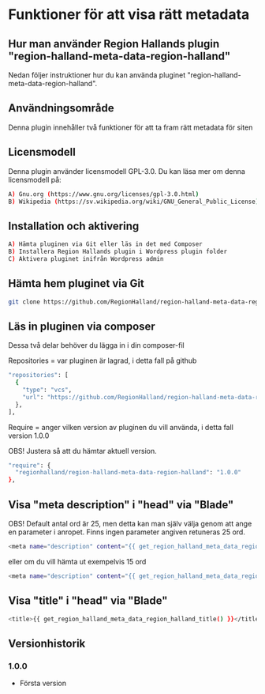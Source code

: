 # Funktioner för att visa rätt metadata

## Hur man använder Region Hallands plugin "region-halland-meta-data-region-halland"

Nedan följer instruktioner hur du kan använda pluginet "region-halland-meta-data-region-halland".


## Användningsområde

Denna plugin innehåller två funktioner för att ta fram rätt metadata för siten


## Licensmodell

Denna plugin använder licensmodell GPL-3.0. Du kan läsa mer om denna licensmodell på:
```sh
A) Gnu.org (https://www.gnu.org/licenses/gpl-3.0.html)
B) Wikipedia (https://sv.wikipedia.org/wiki/GNU_General_Public_License)
```


## Installation och aktivering

```sh
A) Hämta pluginen via Git eller läs in det med Composer
B) Installera Region Hallands plugin i Wordpress plugin folder
C) Aktivera pluginet inifrån Wordpress admin
```


## Hämta hem pluginet via Git

```sh
git clone https://github.com/RegionHalland/region-halland-meta-data-region-halland.git
```


## Läs in pluginen via composer

Dessa två delar behöver du lägga in i din composer-fil

Repositories = var pluginen är lagrad, i detta fall på github

```sh
"repositories": [
  {
    "type": "vcs",
    "url": "https://github.com/RegionHalland/region-halland-meta-data-region-halland.git"
  },
],
```
Require = anger vilken version av pluginen du vill använda, i detta fall version 1.0.0

OBS! Justera så att du hämtar aktuell version.

```sh
"require": {
  "regionhalland/region-halland-meta-data-region-halland": "1.0.0"
},
```


## Visa "meta description" i "head" via "Blade"

OBS! Default antal ord är 25, men detta kan man själv välja genom att ange en parameter i anropet. Finns ingen parameter angiven retuneras 25 ord.

```sh
<meta name="description" content="{{ get_region_halland_meta_data_region_halland_description() }}" />
```

eller om du vill hämta ut exempelvis 15 ord

```sh
<meta name="description" content="{{ get_region_halland_meta_data_region_halland_description(15) }}" />
```

## Visa "title" i "head" via "Blade"

```sh
<title>{{ get_region_halland_meta_data_region_halland_title() }}</title>
```


## Versionhistorik

### 1.0.0
- Första version